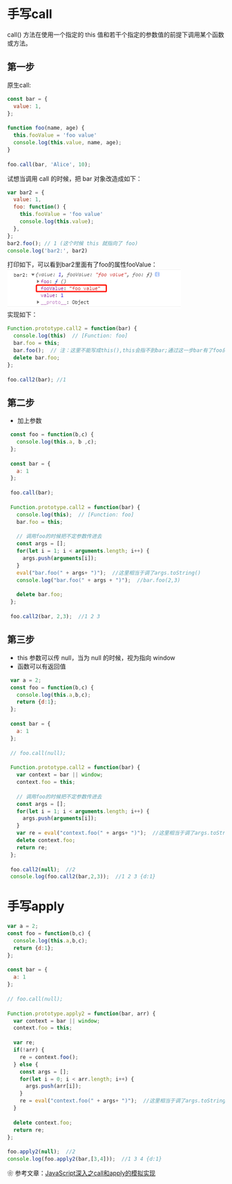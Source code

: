 # 手写call
call() 方法在使用一个指定的 this 值和若干个指定的参数值的前提下调用某个函数或方法。
## 第一步
原生call:
```js
const bar = {
  value: 1,
};

function foo(name, age) {
  this.fooValue = 'foo value'
  console.log(this.value, name, age);
}

foo.call(bar, 'Alice', 10);
```
试想当调用 call 的时候，把 bar 对象改造成如下：
```js
var bar2 = {
  value: 1,
  foo: function() {
    this.fooValue = 'foo value'
    console.log(this.value);
  },
};
bar2.foo(); // 1 (这个时候 this 就指向了 foo)
console.log('bar2:', bar2)
```
打印如下，可以看到bar2里面有了foo的属性fooValue：<br>
![](image/16206287101980.png)<br>
实现如下：
```js
Function.prototype.call2 = function(bar) {
  console.log(this)  // [Function: foo]
  bar.foo = this;
  bar.foo();  // 注：这里不能写成this(),this会指不到bar;通过这一步bar有了foo的fooValue属性
  delete bar.foo;
};

foo.call2(bar); //1
```

## 第二步
* 加上参数
```js
 const foo = function(b,c) {
   console.log(this.a, b ,c);
 };
 
 const bar = {
   a: 1
 };
 
 foo.call(bar);
 
 Function.prototype.call2 = function(bar) {
   console.log(this);  // [Function: foo]
   bar.foo = this;
 
   // 调用foo的时候把不定参数传进去
   const args = [];
   for(let i = 1; i < arguments.length; i++) {
     args.push(arguments[i]);
   }
   eval("bar.foo(" + args+ ")");  //这里相当于调了args.toString()
   console.log("bar.foo(" + args + ")");  //bar.foo(2,3)
 
   delete bar.foo;
 };
 
 foo.call2(bar, 2,3);  //1 2 3
```

## 第三步
* this 参数可以传 null，当为 null 的时候，视为指向 window
* 函数可以有返回值
```js
 var a = 2;
 const foo = function(b,c) {
   console.log(this.a,b,c);
   return {d:1};
 };
 
 const bar = {
   a: 1
 };
 
 // foo.call(null);
 
 Function.prototype.call2 = function(bar) {
   var context = bar || window;
   context.foo = this;
 
   // 调用foo的时候把不定参数传进去
   const args = [];
   for(let i = 1; i < arguments.length; i++) {
     args.push(arguments[i]);
   }
   var re = eval("context.foo(" + args+ ")");  //这里相当于调了args.toString()
   delete context.foo;
   return re;
 };
 
 foo.call2(null);  //2
 console.log(foo.call2(bar,2,3));  //1 2 3 {d:1}
```

# 手写apply
```js
var a = 2;
const foo = function(b,c) {
  console.log(this.a,b,c);
  return {d:1};
};

const bar = {
  a: 1
};

// foo.call(null);

Function.prototype.apply2 = function(bar, arr) {
  var context = bar || window;
  context.foo = this;

  var re;
  if(!arr) {
    re = context.foo();
  } else {
    const args = [];
    for(let i = 0; i < arr.length; i++) {
      args.push(arr[i]);
    }
    re = eval("context.foo(" + args+ ")");  //这里相当于调了args.toString()
  }

  delete context.foo;
  return re;
};

foo.apply2(null);  //2
console.log(foo.apply2(bar,[3,4]));  //1 3 4 {d:1}
```
❀ 参考文章：[JavaScript深入之call和apply的模拟实现](https://github.com/mqyqingfeng/Blog/issues/11)
